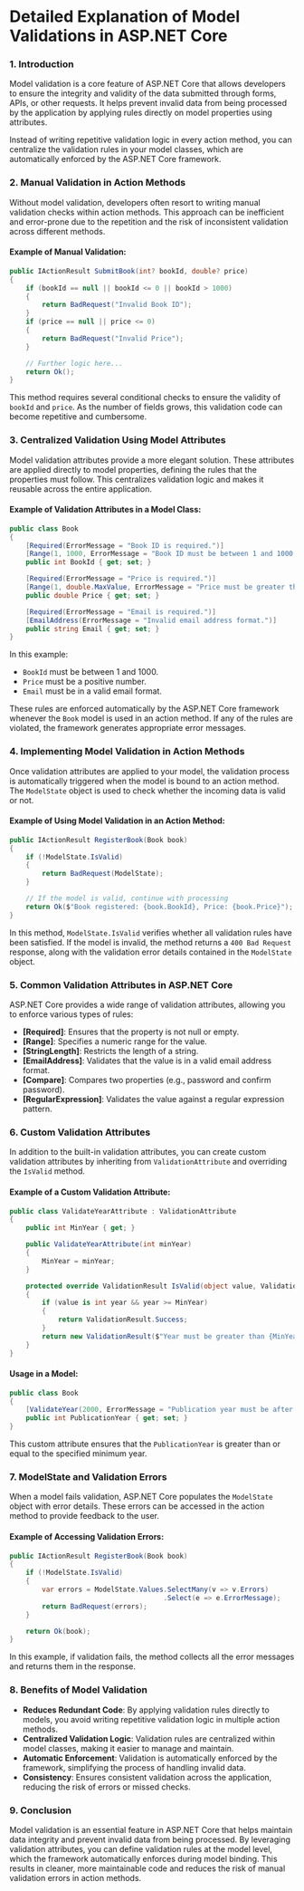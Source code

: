 
# Detailed Explanation of Model Validations in ASP.NET Core

### 1. Introduction
Model validation is a core feature of ASP.NET Core that allows developers to ensure the integrity and validity of the data submitted through forms, APIs, or other requests. It helps prevent invalid data from being processed by the application by applying rules directly on model properties using attributes.

Instead of writing repetitive validation logic in every action method, you can centralize the validation rules in your model classes, which are automatically enforced by the ASP.NET Core framework.

### 2. Manual Validation in Action Methods
Without model validation, developers often resort to writing manual validation checks within action methods. This approach can be inefficient and error-prone due to the repetition and the risk of inconsistent validation across different methods.

#### Example of Manual Validation:
```csharp
public IActionResult SubmitBook(int? bookId, double? price)
{
    if (bookId == null || bookId <= 0 || bookId > 1000)
    {
        return BadRequest("Invalid Book ID");
    }
    if (price == null || price <= 0)
    {
        return BadRequest("Invalid Price");
    }

    // Further logic here...
    return Ok();
}
```
This method requires several conditional checks to ensure the validity of `bookId` and `price`. As the number of fields grows, this validation code can become repetitive and cumbersome.

### 3. Centralized Validation Using Model Attributes
Model validation attributes provide a more elegant solution. These attributes are applied directly to model properties, defining the rules that the properties must follow. This centralizes validation logic and makes it reusable across the entire application.

#### Example of Validation Attributes in a Model Class:
```csharp
public class Book
{
    [Required(ErrorMessage = "Book ID is required.")]
    [Range(1, 1000, ErrorMessage = "Book ID must be between 1 and 1000.")]
    public int BookId { get; set; }

    [Required(ErrorMessage = "Price is required.")]
    [Range(1, double.MaxValue, ErrorMessage = "Price must be greater than 0.")]
    public double Price { get; set; }

    [Required(ErrorMessage = "Email is required.")]
    [EmailAddress(ErrorMessage = "Invalid email address format.")]
    public string Email { get; set; }
}
```
In this example:
- `BookId` must be between 1 and 1000.
- `Price` must be a positive number.
- `Email` must be in a valid email format.

These rules are enforced automatically by the ASP.NET Core framework whenever the `Book` model is used in an action method. If any of the rules are violated, the framework generates appropriate error messages.

### 4. Implementing Model Validation in Action Methods
Once validation attributes are applied to your model, the validation process is automatically triggered when the model is bound to an action method. The `ModelState` object is used to check whether the incoming data is valid or not.

#### Example of Using Model Validation in an Action Method:
```csharp
public IActionResult RegisterBook(Book book)
{
    if (!ModelState.IsValid)
    {
        return BadRequest(ModelState);
    }

    // If the model is valid, continue with processing
    return Ok($"Book registered: {book.BookId}, Price: {book.Price}");
}
```
In this method, `ModelState.IsValid` verifies whether all validation rules have been satisfied. If the model is invalid, the method returns a `400 Bad Request` response, along with the validation error details contained in the `ModelState` object.

### 5. Common Validation Attributes in ASP.NET Core
ASP.NET Core provides a wide range of validation attributes, allowing you to enforce various types of rules:

- **[Required]**: Ensures that the property is not null or empty.
- **[Range]**: Specifies a numeric range for the value.
- **[StringLength]**: Restricts the length of a string.
- **[EmailAddress]**: Validates that the value is in a valid email address format.
- **[Compare]**: Compares two properties (e.g., password and confirm password).
- **[RegularExpression]**: Validates the value against a regular expression pattern.

### 6. Custom Validation Attributes
In addition to the built-in validation attributes, you can create custom validation attributes by inheriting from `ValidationAttribute` and overriding the `IsValid` method.

#### Example of a Custom Validation Attribute:
```csharp
public class ValidateYearAttribute : ValidationAttribute
{
    public int MinYear { get; }

    public ValidateYearAttribute(int minYear)
    {
        MinYear = minYear;
    }

    protected override ValidationResult IsValid(object value, ValidationContext validationContext)
    {
        if (value is int year && year >= MinYear)
        {
            return ValidationResult.Success;
        }
        return new ValidationResult($"Year must be greater than {MinYear}.");
    }
}
```

#### Usage in a Model:
```csharp
public class Book
{
    [ValidateYear(2000, ErrorMessage = "Publication year must be after 2000.")]
    public int PublicationYear { get; set; }
}
```
This custom attribute ensures that the `PublicationYear` is greater than or equal to the specified minimum year.

### 7. ModelState and Validation Errors
When a model fails validation, ASP.NET Core populates the `ModelState` object with error details. These errors can be accessed in the action method to provide feedback to the user.

#### Example of Accessing Validation Errors:
```csharp
public IActionResult RegisterBook(Book book)
{
    if (!ModelState.IsValid)
    {
        var errors = ModelState.Values.SelectMany(v => v.Errors)
                                      .Select(e => e.ErrorMessage);
        return BadRequest(errors);
    }

    return Ok(book);
}
```
In this example, if validation fails, the method collects all the error messages and returns them in the response.

### 8. Benefits of Model Validation
- **Reduces Redundant Code**: By applying validation rules directly to models, you avoid writing repetitive validation logic in multiple action methods.
- **Centralized Validation Logic**: Validation rules are centralized within model classes, making it easier to manage and maintain.
- **Automatic Enforcement**: Validation is automatically enforced by the framework, simplifying the process of handling invalid data.
- **Consistency**: Ensures consistent validation across the application, reducing the risk of errors or missed checks.

### 9. Conclusion
Model validation is an essential feature in ASP.NET Core that helps maintain data integrity and prevent invalid data from being processed. By leveraging validation attributes, you can define validation rules at the model level, which the framework automatically enforces during model binding. This results in cleaner, more maintainable code and reduces the risk of manual validation errors in action methods.

